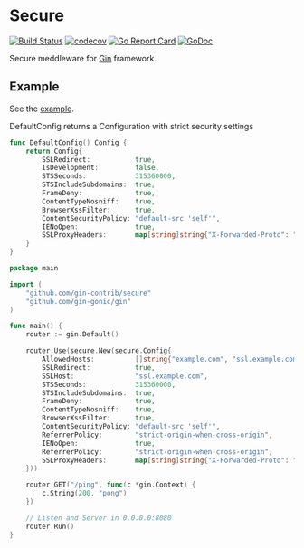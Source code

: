 # Secure

[![Build Status](https://travis-ci.org/gin-contrib/secure.svg)](https://travis-ci.org/gin-contrib/secure)
[![codecov](https://codecov.io/gh/gin-contrib/secure/branch/master/graph/badge.svg)](https://codecov.io/gh/gin-contrib/secure)
[![Go Report Card](https://goreportcard.com/badge/github.com/gin-contrib/secure)](https://goreportcard.com/report/github.com/gin-contrib/secure)
[![GoDoc](https://godoc.org/github.com/gin-contrib/secure?status.svg)](https://godoc.org/github.com/gin-contrib/secure)

Secure meddleware for [Gin](https://github.com/gin-gonic/gin/) framework.

## Example

See the [example](example/example.go).

DefaultConfig returns a Configuration with strict security settings

[embedmd]:# (secure.go go /func DefaultConfig/ /^}$/)
```go
func DefaultConfig() Config {
	return Config{
		SSLRedirect:           true,
		IsDevelopment:         false,
		STSSeconds:            315360000,
		STSIncludeSubdomains:  true,
		FrameDeny:             true,
		ContentTypeNosniff:    true,
		BrowserXssFilter:      true,
		ContentSecurityPolicy: "default-src 'self'",
		IENoOpen:              true,
		SSLProxyHeaders:       map[string]string{"X-Forwarded-Proto": "https"},
	}
}
```

[embedmd]:# (example/code1/example.go go)
```go
package main

import (
	"github.com/gin-contrib/secure"
	"github.com/gin-gonic/gin"
)

func main() {
	router := gin.Default()

	router.Use(secure.New(secure.Config{
		AllowedHosts:          []string{"example.com", "ssl.example.com"},
		SSLRedirect:           true,
		SSLHost:               "ssl.example.com",
		STSSeconds:            315360000,
		STSIncludeSubdomains:  true,
		FrameDeny:             true,
		ContentTypeNosniff:    true,
		BrowserXssFilter:      true,
		ContentSecurityPolicy: "default-src 'self'",
		ReferrerPolicy:        "strict-origin-when-cross-origin",
		IENoOpen:              true,
		ReferrerPolicy:        "strict-origin-when-cross-origin",
		SSLProxyHeaders:       map[string]string{"X-Forwarded-Proto": "https"},
	}))

	router.GET("/ping", func(c *gin.Context) {
		c.String(200, "pong")
	})

	// Listen and Server in 0.0.0.0:8080
	router.Run()
}
```
